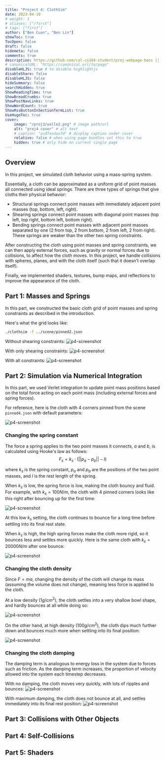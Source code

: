 ```yaml
---
title: "Project 4: ClothSim"
date: 2023-04-10
# weight: 1
# aliases: ["/first"]
# tags: ["first"]
author: ["Ben Cuan", "Ben Lin"]
showToc: true
TocOpen: false
draft: false
hidemeta: false
comments: true
description: https://github.com/cal-cs184-student/proj-webpage-bens || https://github.com/cal-cs184-student/p4-clothsim-sp23-bens5
# canonicalURL: "https://canonical.url/to/page"
disableHLJS: true # to disable highlightjs
disableShare: false
disableHLJS: false
hideSummary: false
searchHidden: true
ShowReadingTime: true
ShowBreadCrumbs: true
ShowPostNavLinks: true
ShowWordCount: true
ShowRssButtonInSectionTermList: true
UseHugoToc: true
cover:
    image: "/proj3/walle2.png" # image path/url
    alt: "proj4 cover" # alt text
    # caption: "asdfasdasfd" # display caption under cover
    relative: false # when using page bundles set this to true
    hidden: true # only hide on current single page
---
```



## Overview
In this project, we simulated cloth behavior using a mass-spring system.

Essentially, a cloth can be approximated as a uniform grid of point masses all connected using ideal springs. There are three types of springs that give cloths their physical behavior:
 - Structural springs connect point masses with immediately adjacent point masses (top, bottom, left, right).
 - Shearing springs connect point masses with diagonal point masses (top left, top right, bottom left, bottom right).
 - Bending springs connect point masses with adjacent point masses separated by one (2 from top, 2 from bottom, 2 from left, 2 from right). These springs are weaker than the other two spring constraints.

After constructing the cloth using point masses and spring constraints, we can then apply external forces, such as gravity or normal forces due to collisions, to affect how the cloth moves. In this project, we handle collisions with spheres, planes, and with the cloth itself (such that it doesn't overlap itself).

Finally, we implemented shaders, textures, bump maps, and reflections to improve the appearance of the cloth. 

## Part 1: Masses and Springs

In this part, we constructed the basic cloth grid of point masses and spring constraints as described in the introduction. 

Here's what the grid looks like:

```bash
./clothsim -f ../scene/pinned2.json
```
Without shearing constraints:
![p4-screenshot](/proj4/p4-2.png)

With only shearing constraints:
![p4-screenshot](/proj4/p4-3.png)

With all constraints:
![p4-screenshot](/proj4/p4-1.png)


## Part 2: Simulation via Numerical Integration

In this part, we used Verlet integration to update point mass positions based on the total force acting on each point mass (including external forces and spring forces).

For reference, here is the cloth with 4 corners pinned from the scene `pinned4.json` with default parameters:


![p4-screenshot](/proj4/p4-2-1.png)

### Changing the spring constant

The force a spring applies to the two point masses it connects, $a$ and $b$, is calculated using Hooke's law as follows:
$$ F_s = k_s \cdot (||p_a - p_b|| - l) $$

where $k_s$ is the spring constant, $p_a$ and $p_b$ are the positions of the two point masses, and $l$ is the rest length of the spring.

When $k_s$ is low, the spring force is low, making the cloth bouncy and fluid. For example, with $k_s = 100 N/m$, the cloth with 4 pinned corners looks like this right after bouncing up for the first time:

![p4-screenshot](/proj4/p4-2-lowks.png)

At this low $k_s$ setting, the cloth continues to bounce for a long time before settling into its final rest state.

When $k_s$ is high, the high spring forces make the cloth more rigid, so it bounces less and settles more quickly. Here is the same cloth with $k_s = 20000 N/m$ after one bounce:

![p4-screenshot](/proj4/p4-2-highks.png)

### Changing the cloth density

Since $F = ma$, changing the density of the cloth will change its mass (assuming the volume does not change), meaning less force is applied to the cloth.

At a low density ($1 g/cm^2$), the cloth settles into a very shallow bowl shape, and hardly bounces at all while doing so:

![p4-screenshot](/proj4/p4-2-lowdensity.png)

On the other hand, at high density ($100 g/cm^2$), the cloth dips much further down and bounces much more when settling into its final position:

![p4-screenshot](/proj4/p4-2-highdensity.png)


### Changing the cloth damping

The damping term is analogous to energy loss in the system due to forces such as friction. As the damping term increases, the proportion of velocity allowed into the system each timestep decreases.

With no damping, the cloth moves very quickly, with lots of ripples and bounces:
![p4-screenshot](/proj4/p4-2-lowdamping.png)

With maximum damping, the cloth does not bounce at all, and settles immediately into its final rest position:
![p4-screenshot](/proj4/p4-2-highdamping.png)

## Part 3: Collisions with Other Objects


## Part 4: Self-Collisions


## Part 5: Shaders

